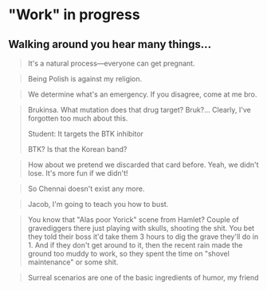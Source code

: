# "Work" in progress

## Walking around you hear many things...

> It's a natural process—everyone can get pregnant.

> Being Polish is against my religion.

> We determine what's an emergency. If you disagree, come at me bro.

> Brukinsa. What mutation does that drug target? Bruk?... Clearly, I've forgotten too much about this.
>
> Student: It targets the BTK inhibitor
>
> BTK? Is that the Korean band?

> How about we pretend we discarded that card before. Yeah, we didn't lose. It's more fun if we didn't!

> So Chennai doesn't exist any more. 

> Jacob, I'm going to teach you how to bust. 

> You know that "Alas poor Yorick" scene from Hamlet? Couple of gravediggers there just playing with skulls, shooting the shit. You bet they told their boss it'd take them 3 hours to dig the grave they'll do in 1. And if they don't get around to it, then the recent rain made the ground too muddy to work, so they spent the time on "shovel maintenance" or some shit.

> Surreal scenarios are one of the basic ingredients of humor, my friend




